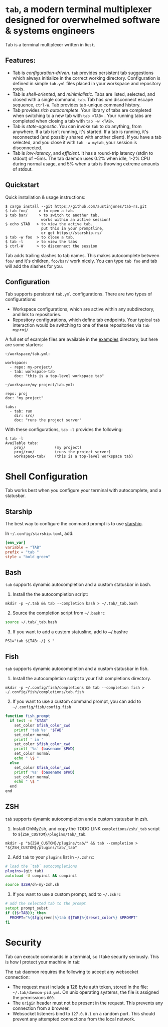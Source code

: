 # `tab`, a modern terminal multiplexer designed for overwhelmed software & systems engineers
Tab is a terminal multiplexer written in `Rust`.

## Features:
- Tab is _configuration-driven_.  `tab` provides persistent tab suggestions which always initialize in the correct working directory.
  Configuration is defined in simple `tab.yml` files placed in your workspace and repository roots.
- Tab is _shell-oriented_, and _minimialistic_.  Tabs are listed, selected, and closed with a single command, `tab`.  Tab has _one_ disconnect escape sequence, `ctrl-W`.  Tab provides tab-unique command history.
- Tab provides _rich autocomplete_.  Your library of tabs are completed when switching to a new tab with `tab <TAB>` .  Your running tabs are completed when closing a tab with `tab -w <TAB>`.
- Tab is _state-agnostic_.  You can invoke `tab` to do anything, from anywhere.  If a tab isn't running, it's started.  If a tab is running, it's reconnected (and possibly shared with another client).  If you have a tab selected, and you close it with `tab -w mytab`, your session is disconnected.
- Tab is _low-latency_, and _efficient_.  It has a round-trip latency (stdin to stdout) of ~5ms.  The tab daemon uses 0.2% when idle, 1-2% CPU during normal usage, and 5% when a tab is throwing extreme amounts of stdout.

## Quickstart
Quick installation & usage instructions:
```
$ cargo install --git https://github.com/austinjones/tab-rs.git
$ tab foo/     > to open a tab.
$ tab bar/     > to switch to another tab.  
                works within an active session!
$ echo $TAB   > to view the active tab.  
                put this in your promptline, 
                or get https://starship.rs/
$ tab -w foo  > to close a tab.
$ tab -l      > to view the tabs
$ ctrl-W      > to disconnect the session
```

Tab adds trailing slashes to tab names.  This makes autocomplete between `foo/` and it's children, `foo/bar/` work nicely.  You can type `tab foo` and tab will add the slashes for you.

## Configuration
Tab supports persistent `tab.yml` configurations.  There are two types of configurations:
- Workspace configurations, which are active within any subdirectory, and link to repositories.
- Repository configurations, which define tab endpoints.  Your typical `tab` interaction would be switching
  to one of these repositories via `tab myproj/`

A full set of example files are available in the [examples](https://github.com/austinjones/tab-rs/tree/master/examples) directory, but here are some starters:

```
~/workspace/tab.yml:

workspace:
  - repo: my-project/
  - tab: workspace-tab
    doc: "this is a top-level workspace tab"
```


```
~/workspace/my-project/tab.yml:

repo: proj
doc: "my project"

tabs:
  - tab: run
    dir: src/
    doc: "runs the project server"
```

With these configurations, `tab -l` provides the following:
```
$ tab -l
Available tabs:
    proj/             (my project)
    proj/run/         (runs the project server)
    workspace-tab/    (this is a top-level workspace tab)
```

# Shell Configuration
Tab works best when you configure your terminal with autocomplete, and a statusbar.

## Starship
The best way to configure the command prompt is to use [starship](https://starship.rs/).

In `~/.config/starship.toml`, add:
```toml
[env_var]
variable = "TAB"
prefix = "tab "
style = "bold green"
```

## Bash
`tab` supports dynamic autocompletion and a custom statusbar in bash.

1. Install the the autocompletion script:
```
mkdir -p ~/.tab && tab --completion bash > ~/.tab/_tab.bash
```

2. Source the completion script from `~/.bashrc`
```bash
source ~/.tab/_tab.bash
```

3. If you want to add a custom statusline, add to ~/.bashrc
```
PS1="tab ${TAB:-/} $ "
```

## Fish
`tab` supports dynamic autocompletion and a custom statusbar in fish.

1. Install the autocompletion script to your fish completions directory.
```
mkdir -p ~/.config/fish/completions && tab --completion fish > ~/.config/fish/completions/tab.fish
```

2. If you want to use a custom command prompt, you can add to `~/.config/fish/config.fish`
```bash
function fish_prompt
  if test -n "$TAB"
    set_color $fish_color_cwd
    printf 'tab %s' "$TAB" 
    set_color normal
    printf ' in '
    set_color $fish_color_cwd
    printf '%s' (basename $PWD)
    set_color normal
    echo " \$ "
  else
    set_color $fish_color_cwd
    printf '%s' (basename $PWD)
    set_color normal
    echo " \$ "
  end
end
```

## ZSH
`tab` supports dynamic autocompletion and a custom statusbar in zsh.

1. Install OhMyZsh, and copy the TODO LINK `completions/zsh/_tab` script to `${ZSH_CUSTOM}/plugins/tab/_tab`.
```
mkdir -p "${ZSH_CUSTOM}/plugins/tab/" && tab --completion > "${ZSH_CUSTOM}/plugins/tab/_tab"
```

2. Add `tab` to your `plugins` list in `~/.zshrc`:
```zsh
# load the `tab` autocompletions
plugins=(git tab)
autoload -U compinit && compinit

source $ZSH/oh-my-zsh.sh
```

3. If you want to use a custom prompt, add to `~/.zshrc`
```zsh
# add the selected tab to the prompt
setopt prompt_subst
if (($+TAB)); then
  PROMPT="%{$fg[green]%}tab ${TAB}%{$reset_color%} $PROMPT"
fi
```

# Security
Tab can execute commands in a terminal, so I take security seriously.  This is how I protect your machine in `tab`:


The `tab` daemon requires the following to accept any websocket connection:
- The request must include a 128 byte auth token, stored in the file: `~/.tab/daemon-pid.yml`.  On unix operating systems, the file is assigned the permissions `600`.
- The `Origin` header must not be present in the request.  This prevents any connection from a browser.
- Websocket listeners bind to `127.0.0.1` on a random port.  This should prevent any attempted connections from the local network.